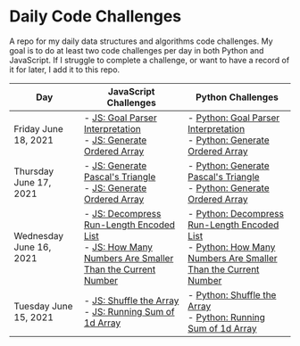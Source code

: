 # Daily Code Challenges
A repo for my daily data structures and algorithms code challenges. My goal is to do at least two code challenges per day in both Python and JavaScript. If I struggle to complete a challenge, or want to have a record of it for later, I add it to this repo.


| Day      | JavaScript Challenges |Python Challenges      | 
| ----------- | ----------- |----------- |
| Friday June 18, 2021    | - [JS: Goal Parser Interpretation](./javascript/arrays/decompressArray/README.md)<br/>- [JS: Generate Ordered Array](./javascript/strings/goalParser/README.md)        |- [Python: Goal Parser Interpretation](./python/code_challenges/strings/goal_parser/README.md)<br/>- [Python: Generate Ordered Array](./python/code_challenges/arrays/ordered_array/README.md)        |
| Thursday June 17, 2021    | - [JS: Generate Pascal's Triangle](./javascript/arrays/decompressArray/README.md)<br/>- [JS: Generate Ordered Array](./javascript/arrays/orderedArray/README.md)        |- [Python: Generate Pascal's Triangle](./python/code_challenges/misc/pascals_triangle/README.md)<br/>- [Python: Generate Ordered Array](./python/code_challenges/arrays/ordered_array/README.md)        |
| Wednesday June 16, 2021    | - [JS: Decompress Run-Length Encoded List](./javascript/arrays/decompressArray/README.md)<br/>- [JS: How Many Numbers Are Smaller Than the Current Number](./javascript/arrays/smallerNumbers/README.md)        |- [Python: Decompress Run-Length Encoded List](./python/code_challenges/arrays/decompress_array/README.md)<br/>- [Python: How Many Numbers Are Smaller Than the Current Number](./python/code_challenges/arrays/smaller_numbers/README.md)        |
| Tuesday June 15, 2021       | - [JS: Shuffle the Array](./javascript/arrays/arrayShuffle/README.md)<br/>- [JS: Running Sum of 1d Array](./javascript/arrays/runningTotal/README.md)             |- [Python: Shuffle the Array](./python/code_challenges/arrays/array_shuffle/README.md)<br/>- [Python: Running Sum of 1d Array](./python/code_challenges/arrays/running_total/README.md)           |
